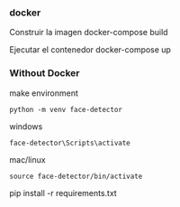 ### docker
Construir la imagen
docker-compose build

Ejecutar el contenedor
docker-compose up


### Without Docker

make environment
```
python -m venv face-detector
```

windows
```
face-detector\Scripts\activate
```

mac/linux
```
source face-detector/bin/activate
```

pip install -r requirements.txt